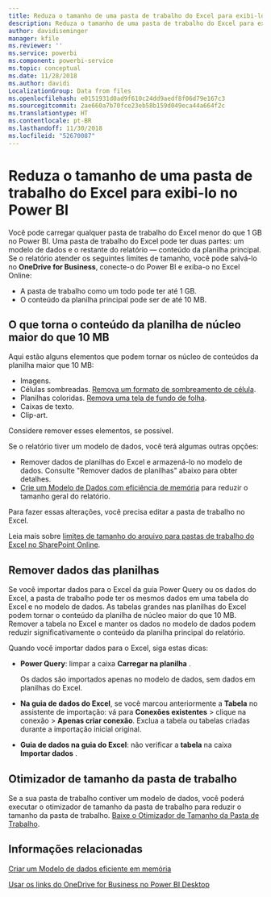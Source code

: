 ```yaml
---
title: Reduza o tamanho de uma pasta de trabalho do Excel para exibi-lo no Power BI
description: Reduza o tamanho de uma pasta de trabalho do Excel para exibi-lo no Power BI
author: davidiseminger
manager: kfile
ms.reviewer: ''
ms.service: powerbi
ms.component: powerbi-service
ms.topic: conceptual
ms.date: 11/28/2018
ms.author: davidi
LocalizationGroup: Data from files
ms.openlocfilehash: e0151931d0ad9f610c24dd9aedf8f06d79e167c3
ms.sourcegitcommit: 2ae660a7b70fce23eb58b159d049eca44a664f2c
ms.translationtype: HT
ms.contentlocale: pt-BR
ms.lasthandoff: 11/30/2018
ms.locfileid: "52670087"
---
```

# <a name="reduce-the-size-of-an-excel-workbook-to-view-it-in-power-bi"></a>Reduza o tamanho de uma pasta de trabalho do Excel para exibi-lo no Power BI
Você pode carregar qualquer pasta de trabalho do Excel menor do que 1 GB no Power BI. Uma pasta de trabalho do Excel pode ter duas partes: um modelo de dados e o restante do relatório — conteúdo da planilha principal. Se o relatório atender os seguintes limites de tamanho, você pode salvá-lo no **OneDrive for Business**, conecte-o do Power BI e exiba-o no Excel Online:

* A pasta de trabalho como um todo pode ter até 1 GB.
* O conteúdo da planilha principal pode ser de até 10 MB.

## <a name="what-makes-core-worksheet-contents-larger-than-10-mb"></a>O que torna o conteúdo da planilha de núcleo maior do que 10 MB
Aqui estão alguns elementos que podem tornar os núcleo de conteúdos da planilha maior que 10 MB:

* Imagens.
* Células sombreadas. [Remova um formato de sombreamento de célula](https://support.office.com/article/Add-or-change-the-background-color-of-cells-ac10f131-b847-428f-b656-d65375fb815e).
* Planilhas coloridas. [Remova uma tela de fundo de folha](https://support.office.com/article/add-or-remove-a-sheet-background-3577a762-8450-4556-96a2-cc265abc00a8).
* Caixas de texto.
* Clip-art.

Considere remover esses elementos, se possível. 

Se o relatório tiver um modelo de dados, você terá algumas outras opções: 

* Remover dados de planilhas do Excel e armazená-lo no modelo de dados. Consulte "Remover dados de planilhas" abaixo para obter detalhes. 
* [Crie um Modelo de Dados com eficiência de memória](https://support.office.com/article/Create-a-memory-efficient-Data-Model-using-Excel-2013-and-the-Power-Pivot-add-in-951c73a9-21c4-46ab-9f5e-14a2833b6a70) para reduzir o tamanho geral do relatório.

Para fazer essas alterações, você precisa editar a pasta de trabalho no Excel.

Leia mais sobre [limites de tamanho do arquivo para pastas de trabalho do Excel no SharePoint Online](https://support.office.com/article/File-size-limits-for-workbooks-in-SharePoint-Online-9e5bc6f8-018f-415a-b890-5452687b325e).

## <a name="remove-data-from-worksheets"></a>Remover dados das planilhas
Se você importar dados para o Excel da guia Power Query ou os dados do Excel, a pasta de trabalho pode ter os mesmos dados em uma tabela do Excel e no modelo de dados. As tabelas grandes nas planilhas do Excel podem tornar o conteúdo da planilha de núcleo maior do que 10 MB. Remover a tabela no Excel e manter os dados no modelo de dados podem reduzir significativamente o conteúdo da planilha principal do relatório. 

Quando você importar dados para o Excel, siga estas dicas:

* **Power Query**: limpar a caixa **Carregar na planilha** .
  
  Os dados são importados apenas no modelo de dados, sem dados em planilhas do Excel.
* **Na guia de dados do Excel**, se você marcou anteriormente a **Tabela** no assistente de importação: vá para **Conexões existentes** \> clique na conexão \> **Apenas criar conexão**. Exclua a tabela ou tabelas criadas durante a importação inicial original.
* **Guia de dados na guia do Excel**: não verificar a **tabela** na caixa **Importar dados** .

## <a name="workbook-size-optimizer"></a>Otimizador de tamanho da pasta de trabalho
Se a sua pasta de trabalho contiver um modelo de dados, você poderá executar o otimizador de tamanho da pasta de trabalho para reduzir o tamanho da pasta de trabalho. [Baixe o Otimizador de Tamanho da Pasta de Trabalho](https://www.microsoft.com/download/details.aspx?id=38793).

## <a name="related-info"></a>Informações relacionadas
[Criar um Modelo de dados eficiente em memória](https://support.office.com/article/Create-a-memory-efficient-Data-Model-using-Excel-2013-and-the-Power-Pivot-add-in-951c73a9-21c4-46ab-9f5e-14a2833b6a70)

[Usar os links do OneDrive for Business no Power BI Desktop](desktop-use-onedrive-business-links.md)

